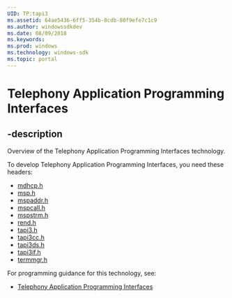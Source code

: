 ```yaml
---
UID: TP:tapi3
ms.assetid: 64ae5436-6ff5-354b-8cdb-80f9efe7c1c9
ms.author: windowssdkdev
ms.date: 08/09/2018
ms.keywords: 
ms.prod: windows
ms.technology: windows-sdk
ms.topic: portal
---
```


# Telephony Application Programming Interfaces

## -description

Overview of the Telephony Application Programming Interfaces technology.

To develop Telephony Application Programming Interfaces, you need these headers:

 * [mdhcp.h](../mdhcp/index.md)
 * [msp.h](../msp/index.md)
 * [mspaddr.h](../mspaddr/index.md)
 * [mspcall.h](../mspcall/index.md)
 * [mspstrm.h](../mspstrm/index.md)
 * [rend.h](../rend/index.md)
 * [tapi3.h](../tapi3/index.md)
 * [tapi3cc.h](../tapi3cc/index.md)
 * [tapi3ds.h](../tapi3ds/index.md)
 * [tapi3if.h](../tapi3if/index.md)
 * [termmgr.h](../termmgr/index.md)

For programming guidance for this technology, see:
* [Telephony Application Programming Interfaces](/previous-versions/windows/desktop/api/_automat/index)

